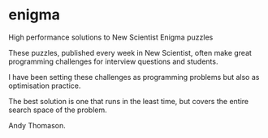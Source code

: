# enigma
High performance solutions to New Scientist Enigma puzzles

These puzzles, published every week in New Scientist, often
make great programming challenges for interview questions
and students.

I have been setting these challenges as programming problems
but also as optimisation practice.

The best solution is one that runs in the least time, but covers
the entire search space of the problem.


Andy Thomason.


